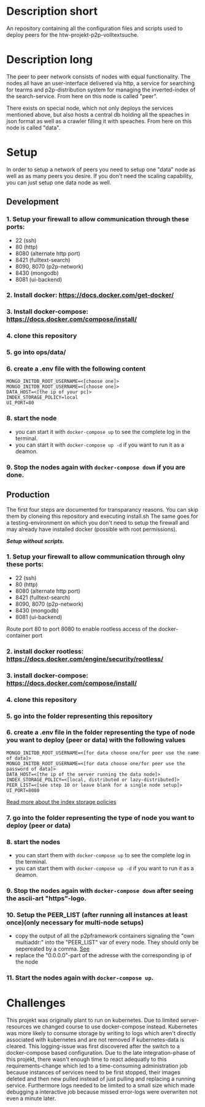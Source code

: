 # Description short
An repository containing all the configuration files and scripts used to deploy peers for the htw-projekt-p2p-volltextsuche.

# Description long
The peer to peer network consists of nodes with equal functionality. The nodes all have an user-interface delivered via http, a service for searching for tearms and p2p-distribution system for managing the inverted-index of the search-service. From here on this node is called "peer".

There exists on special node, which not only deploys the services mentioned above, but also hosts a central db holding all the speaches in json format as well as a crawler filling it with speaches. From here on this node is called "data".

# Setup
In order to setup a network of peers you need to setup one "data" node as well as as many peers you desire. If you don't need the scaling capability, you can just setup one data node as well.

## Development
### 1. Setup your firewall to allow communication through these ports:
- 22 (ssh)
- 80 (http)
- 8080 (alternate http port)
- 8421 (fulltext-search)
- 8090, 8070 (p2p-network)
- 8430 (mongodb)
- 8081 (ui-backend)

### 2. Install docker: https://docs.docker.com/get-docker/
### 3. Install docker-compose: https://docs.docker.com/compose/install/
### 4. clone this repository
### 5. go into ops/data/
### 6. create a .env file with the following content
```
MONGO_INITDB_ROOT_USERNAME=<[choose one]>  
MONGO_INITDB_ROOT_USERNAME=<[choose one]>  
DATA_HOST=<[the ip of your pc]>
INDEX_STORAGE_POLICY=local
UI_PORT=80
```
### 8. start the node
- you can start it with ```docker-compose up``` to see the complete log in the terminal.
- you can start it with ```docker-compose up -d``` if you want to run it as a deamon. 
### 9. Stop the nodes again with ```docker-compose down``` if you are done.

## Production
The first four steps are documented for transparancy reasons. You can skip them by cloneing this repository and executing install.sh The same goes for a testing-environment on which you don't need to setup the firewall and may already have installed docker (possible with root permissions).

***Setup without scripts.***
### 1. Setup your firewall to allow communication through olny these ports:
- 22 (ssh)
- 80 (http)
- 8080 (alternate http port)
- 8421 (fulltext-search)
- 8090, 8070 (p2p-network)
- 8430 (mongodb)
- 8081 (ui-backend)

Route port 80 to port 8080 to enable rootless access of the docker-container port

### 2. install docker rootless: https://docs.docker.com/engine/security/rootless/
### 3. install docker-compose: https://docs.docker.com/compose/install/
### 4. clone this repository
### 5. go into the folder representing this repository
### 6. create a .env file in the folder representing the type of node you want to deploy (peer or data) with the following values

```env
MONGO_INITDB_ROOT_USERNAME=<[for data choose one/for peer use the name of data]>  
MONGO_INITDB_ROOT_USERNAME=<[for data choose one/for peer use the password of data]>  
DATA_HOST=<[the ip of the server running the data node]>
INDEX_STORAGE_POLICY=<[local, distributed or lazy-distributed]>
PEER_LIST=<[see step 10 or leave blank for a single node setup]>
UI_PORT=8080
```
[Read more about the index storage policies](https://github.com/htw-projekt-p2p-volltextsuche/fulltext-search#index-storage-policies)
  
### 7. go into the folder representing the type of node you want to deploy (peer or data)
### 8. start the nodes
- you can start them with ```docker-compose up``` to see the complete log in the terminal.
- you can start them with ```docker-compose up -d``` if you want to run it as a deamon. 
### 9. Stop the nodes again with ```docker-compose down``` after seeing the ascii-art "https"-logo.
### 10. Setup the PEER_LIST (after running all instances at least once)(only necessary for multi-node setups)
- copy the output of all the p2pframework containers signaling the "own multiaddr:" into the "PEER_LIST" var of every node. They should only be sepereated by a comma. [See](https://github.com/htw-projekt-p2p-volltextsuche/p2p-dht#peer_list)
- replace the "0.0.0.0"-part of the adresse with the corresponding ip of the node
### 11. Start the nodes again with ```docker-compose up```.

# Challenges
This projekt was originally plant to run on kubernetes. Due to limited server-resources we changed course to use docker-compose instead. Kubernetes was more likely to consume storage by writing to logs which aren't directly associated with kubernetes and are not removed if kubernetes-data is cleared. This logging-issue was first discovered after the switch to a docker-compose based configuration. Due to the late integration-phase of this projekt, there wasn't enough time to react adequatly to this requirements-change which led to a time-consuming administration job because instances of services need to be first stopped, their images deleted and then new pulled instead of just pulling and replacing a running service. Furthermore logs needed to be limited to a small size which made debugging a interactive job because missed error-logs were overwriten not even a minute later.
